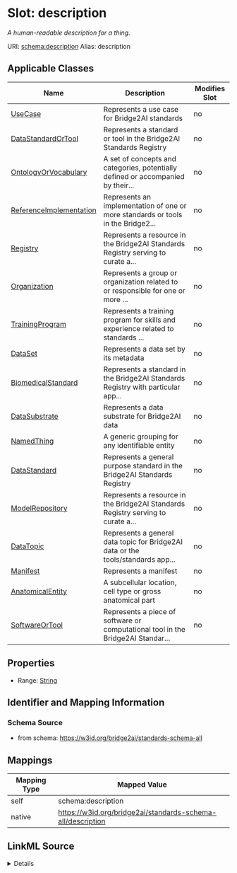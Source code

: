 

# Slot: description 


_A human-readable description for a thing._





URI: [schema:description](http://schema.org/description)
Alias: description

<!-- no inheritance hierarchy -->





## Applicable Classes

| Name | Description | Modifies Slot |
| --- | --- | --- |
| [UseCase](UseCase.md) | Represents a use case for Bridge2AI standards |  no  |
| [DataStandardOrTool](DataStandardOrTool.md) | Represents a standard or tool in the Bridge2AI Standards Registry |  no  |
| [OntologyOrVocabulary](OntologyOrVocabulary.md) | A set of concepts and categories, potentially defined or accompanied by their... |  no  |
| [ReferenceImplementation](ReferenceImplementation.md) | Represents an implementation of one or more standards or tools in the Bridge2... |  no  |
| [Registry](Registry.md) | Represents a resource in the Bridge2AI Standards Registry serving to curate a... |  no  |
| [Organization](Organization.md) | Represents a group or organization related to or responsible for one or more ... |  no  |
| [TrainingProgram](TrainingProgram.md) | Represents a training program for skills and experience related to standards ... |  no  |
| [DataSet](DataSet.md) | Represents a data set by its metadata |  no  |
| [BiomedicalStandard](BiomedicalStandard.md) | Represents a standard in the Bridge2AI Standards Registry with particular app... |  no  |
| [DataSubstrate](DataSubstrate.md) | Represents a data substrate for Bridge2AI data |  no  |
| [NamedThing](NamedThing.md) | A generic grouping for any identifiable entity |  no  |
| [DataStandard](DataStandard.md) | Represents a general purpose standard in the Bridge2AI Standards Registry |  no  |
| [ModelRepository](ModelRepository.md) | Represents a resource in the Bridge2AI Standards Registry serving to curate a... |  no  |
| [DataTopic](DataTopic.md) | Represents a general data topic for Bridge2AI data or the tools/standards app... |  no  |
| [Manifest](Manifest.md) | Represents a manifest |  no  |
| [AnatomicalEntity](AnatomicalEntity.md) | A subcellular location, cell type or gross anatomical part |  no  |
| [SoftwareOrTool](SoftwareOrTool.md) | Represents a piece of software or computational tool in the Bridge2AI Standar... |  no  |






## Properties

* Range: [String](String.md)




## Identifier and Mapping Information






### Schema Source


* from schema: https://w3id.org/bridge2ai/standards-schema-all




## Mappings

| Mapping Type | Mapped Value |
| ---  | ---  |
| self | schema:description |
| native | https://w3id.org/bridge2ai/standards-schema-all/description |




## LinkML Source

<details>
```yaml
name: description
description: A human-readable description for a thing.
from_schema: https://w3id.org/bridge2ai/standards-schema-all
rank: 1000
slot_uri: schema:description
alias: description
domain_of:
- NamedThing
range: string

```
</details>
